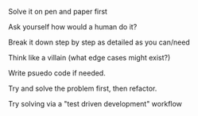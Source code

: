 Solve it on pen and paper first

Ask yourself how would a human do it?

Break it down step by step as detailed as you can/need

Think like a villain (what edge cases might exist?)

Write psuedo code if needed.

Try and solve the problem first, then refactor.

Try solving via a "test driven development" workflow


